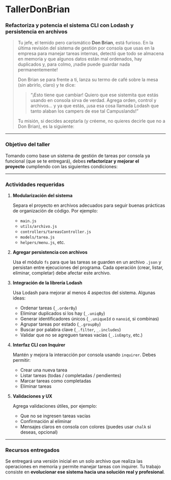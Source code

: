 # TallerDonBrian

### **Refactoriza y potencia el sistema CLI con Lodash y persistencia en archivos**

> Tu jefe, el temido pero carismático **Don Brian**, está furioso. En la última revisión del sistema de gestión por consola que usas en la empresa para manejar tareas internas, detectó que todo se almacena en memoria y que algunos datos están mal ordenados, hay duplicados y, para colmo, ¡nadie puede guardar nada permanentemente!
> 
> 
> Don Brian se para frente a ti, lanza su termo de café sobre la mesa (sin abrirlo, claro) y te dice:
> 
> > “¡Esto tiene que cambiar! Quiero que ese sistemita que estás usando en consola sirva de verdad. Agrega orden, control y archivos... y ya que estás, ¡usa esa cosa llamada Lodash que tanto alaban los campers de ese tal Campuslands!”
> > 
> 
> Tu misión, si decides aceptarla (y créeme, no quieres decirle que no a Don Brian), es la siguiente:
> 

---

### **Objetivo del taller**

Tomando como base un sistema de gestión de tareas por consola ya funcional (que se te entregará), debes **refactorizar y mejorar el proyecto** cumpliendo con las siguientes condiciones:

---

### **Actividades requeridas**

1. **Modularización del sistema**
    
    Separa el proyecto en archivos adecuados para seguir buenas prácticas de organización de código. Por ejemplo:
    
    - `main.js`
    - `utils/archivo.js`
    - `controllers/tareasController.js`
    - `models/tarea.js`
    - `helpers/menu.js`, etc.
2. **Agregar persistencia con archivos**
    
    Usa el módulo `fs` para que las tareas se guarden en un archivo `.json` y persistan entre ejecuciones del programa. Cada operación (crear, listar, eliminar, completar) debe afectar este archivo.
    
3. **Integración de la librería Lodash**
    
    Usa Lodash para mejorar al menos 4 aspectos del sistema. Algunas ideas:
    
    - Ordenar tareas (`_.orderBy`)
    - Eliminar duplicados si los hay (`_.uniqBy`)
    - Generar identificadores únicos (`_.uniqueId` o `nanoid`, si combinas)
    - Agrupar tareas por estado (`_.groupBy`)
    - Buscar por palabra clave (`_.filter`, `_.includes`)
    - Validar que no se agreguen tareas vacías (`_.isEmpty`, etc.)
4. **Interfaz CLI con Inquirer**
    
    Mantén y mejora la interacción por consola usando `inquirer`. Debes permitir:
    
    - Crear una nueva tarea
    - Listar tareas (todas / completadas / pendientes)
    - Marcar tareas como completadas
    - Eliminar tareas
5. **Validaciones y UX**
    
    Agrega validaciones útiles, por ejemplo:
    
    - Que no se ingresen tareas vacías
    - Confirmación al eliminar
    - Mensajes claros en consola con colores (puedes usar `chalk` si deseas, opcional)

---

### **Recursos entregados**

Se entregará una versión inicial en un solo archivo que realiza las operaciones en memoria y permite manejar tareas con inquirer. Tu trabajo consiste en **evolucionar ese sistema hacia una solución real y profesional**.
